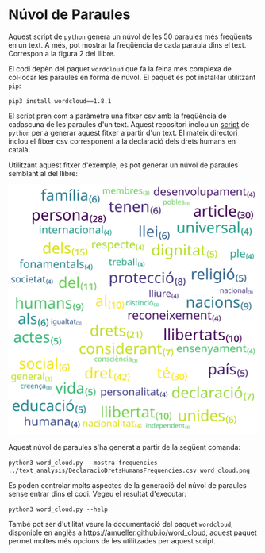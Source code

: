 # Núvol de Paraules

Aquest script de `python` genera un núvol de les 50 paraules més freqüents en
un text. A més, pot mostrar la freqüència de cada paraula dins el
text. Correspon a la figura 2 del llibre.

El codi depèn del paquet `wordcloud` que fa la feina més complexa de
col·locar les paraules en forma de núvol. El paquet es pot instal·lar
utilitzant `pip`:

```
pip3 install wordcloud==1.8.1
```

El script pren com a paràmetre una fitxer csv amb la freqüència de cadascuna de
les paraules d'un text. Aquest repositori inclou un [script](../text_analysis)
de `python` per a generar aquest fitxer a partir d'un text. El mateix directori
inclou el fitxer csv corresponent a la declaració dels drets humans en català.

Utilitzant aquest fitxer d'exemple, es pot generar un núvol de paraules
semblant al del llibre:

![Núvol de paraules de la declaració dels drets humans](word_cloud.png)

Aquest núvol de paraules s'ha generat a partir de la següent comanda:

```
python3 word_cloud.py --mostra-frequencies ../text_analysis/DeclaracioDretsHumansFrequencies.csv word_cloud.png
```

Es poden controlar molts aspectes de la generació del núvol de paraules sense
entrar dins el codi. Vegeu el resultat d'executar:

```
python3 word_cloud.py --help
```

També pot ser d'utilitat veure la documentació del paquet `wordcloud`,
disponible en anglès a https://amueller.github.io/word_cloud, aquest paquet
permet moltes més opcions de les utilitzades per aquest script.
